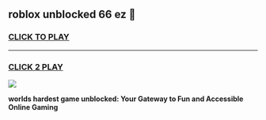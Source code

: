 
## roblox unblocked 66 ez 👋
<h3>
<a href="https://premium.freeplayer.one?title=roblox_unblocked_66_ez&ref=13F">CLICK TO PLAY</a></h3>
<hr>

<h3>
<a href="https://premium.freeplayer.one?title=roblox_unblocked_66_ez&ref=13F">CLICK 2 PLAY</a>
  
</h3>

<a href="https://premium.freeplayer.one?title=roblox_unblocked_66_ez&ref=12F/"><img src="https://clearcache.store/games.png"></a>


**worlds hardest game unblocked: Your Gateway to Fun and Accessible Online Gaming**

